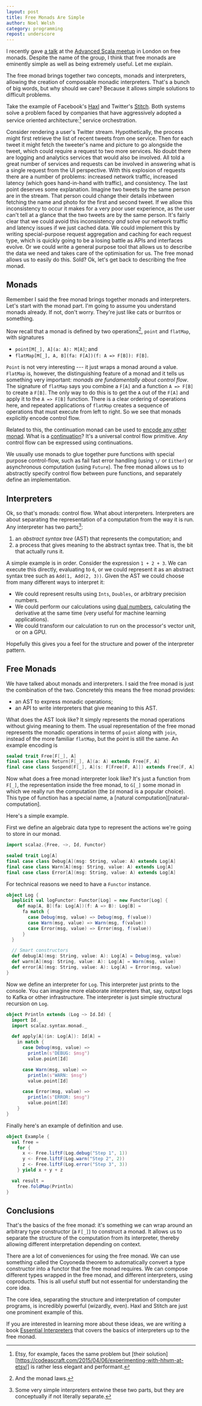 ```yaml
---
layout: post
title: Free Monads Are Simple
author: Noel Welsh
category: programming
repost: underscore
---
```


I recently gave [a talk][slides] at the [Advanced Scala meetup][advanced-scala] in London on free monads. Despite the name of the group, I think that free monads are eminently simple as well as being extremely useful. Let me explain. 

<!--more-->

The free monad brings together two concepts, monads and interpreters, allowing the creation of composable monadic interpreters. That's a bunch of big words, but why should we care? Because it allows simple solutions to difficult problems.

Take the example of Facebook's [Haxl][haxl] and Twitter's [Stitch][stitch]. Both systems solve a problem faced by companies that have aggressively adopted a service oriented architecture:[^etsy] service orchestration.

Consider rendering a user's Twitter stream. Hypothetically, the process might first retrieve the list of recent tweets from one service. Then for each tweet it might fetch the tweeter's name and picture to go alongside the tweet, which could require a request to two more services. No doubt there are logging and analytics services that would also be involved. All told a great number of services and requests can be involved in answering what is a single request from the UI perspective. With this explosion of requests there are a number of problems: increased network traffic, increased latency (which goes hand-in-hand with traffic), and consistency. The last point deserves some explanation. Imagine two tweets by the same person are in the stream. That person could change their details inbetween fetching the name and photo for the first and second tweet. If we allow this inconsistency to occur it makes for a very poor user experience, as the user can't tell at a glance that the two tweets are by the same person. It's fairly clear that we could avoid this inconsistency *and* solve our network traffic and latency issues if we just cached data. We could implement this by writing special-purpose request aggregation and caching for each request type, which is quickly going to be a losing battle as APIs and interfaces evolve. Or we could write a general purpose tool that allows us to describe the data we need and takes care of the optimisation for us. The free monad allows us to easily do this. Sold? Ok, let's get back to describing the free monad.

## Monads

Remember I said the free monad brings together monads and interpreters. Let's start with the monad part. I'm going to assume you understand monads already. If not, don't worry. They're just like cats or burritos or something.

Now recall that a monad is defined by two operations[^laws], `point` and `flatMap`, with signatures

- `point[M[_], A](a: A): M[A]`; and
- `flatMap[M[_], A, B](fa: F[A])(f: A => F[B]): F[B]`.

`Point` is not very interesting --- it just wraps a monad around a value. `FlatMap` is, however, the distinguishing feature of a monad and it tells us something very important: *monads are fundamentally about control flow*. The signature of `flatMap` says you combine a `F[A]` and a function `A => F[B]` to create a `F[B]`. The only way to do this is to get the `A` out of the `F[A]` and apply it to the `A => F[B]` function. There is a clear ordering of operations here, and repeated applications of `flatMap` creates a sequence of operations that must execute from left to right. So we see that monads explicitly encode control flow.

Related to this, the continuation monad can be used to [encode any other monad][continuation-monad]. What is a [continuation][continuation]? It's a universal control flow primitive. *Any* control flow can be expressed using continuations.

We usually use monads to glue together pure functions with special purpose control-flow, such as fail fast error handling (using `\/` or `Either`) or asynchronous computation (using `Future`). The free monad allows us to abstractly specify control flow between pure functions, and separately define an implementation.

## Interpreters

Ok, so that's monads: control flow. What about interpreters. Interpreters are about separating the representation of a computation from the way it is run. Any interpreter has two parts[^two-parts]:

1. an *abstract syntax tree* (AST) that represents the computation; and
2. a process that gives meaning to the abstract syntax tree. That is, the bit that actually runs it.

A simple example is in order. Consider the expression `1 + 2 + 3`. We can execute this directly, evaluating to `6`, or we could represent it as an abstract syntax tree such as `Add(1, Add(2, 3))`. Given the AST we could choose from many different ways to interpret it:

- We could represent results using `Ints`, `Doubles`, or arbitrary precision numbers.
- We could perform our calculations using [dual numbers][dual-numbers], calculating the derivative at the same time (very useful for machine learning applications).
- We could transform our calculation to run on the processor's vector unit, or on a GPU.

Hopefully this gives you a feel for the structure and power of the interpreter pattern.

## Free Monads

We have talked about monads and interpreters. I said the free monad is just the combination of the two. Concretely this means the free monad provides:

- an AST to express monadic operations;
- an API to write interpreters that give meaning to this AST.

What does the AST look like? It simply represents the monad operations without giving meaning to them. The usual representation of the free monad represents the monadic operations in terms of `point` along with `join`, instead of the more familiar `flatMap`, but the point is still the same. An example encoding is

~~~ scala
sealed trait Free[F[_], A]
final case class Return[F[_], A](a: A) extends Free[F, A]
final case class Suspend[F[_], A](s: F[Free[F, A]]) extends Free[F, A]
~~~

Now what does a free monad interpreter look like? It's just a function from `F[_]`, the representation inside the free monad, to `G[_]` some monad in which we really run the computation (the `Id` monad is a popular choice). This type of function has a special name, a [natural computation][natural-computation].

Here's a simple example.

First we define an algebraic data type to represent the actions we're going to store in our monad.

~~~ scala
import scalaz.{Free, ~>, Id, Functor}

sealed trait Log[A]
final case class Debug[A](msg: String, value: A) extends Log[A]
final case class Warn[A](msg: String, value: A) extends Log[A]
final case class Error[A](msg: String, value: A) extends Log[A]
~~~

For technical reasons we need to have a `Functor` instance.

~~~ scala
object Log {
  implicit val logFunctor: Functor[Log] = new Functor[Log] {
    def map[A, B](fa: Log[A])(f: A => B): Log[B] =
      fa match {
        case Debug(msg, value) => Debug(msg, f(value))
        case Warn(msg, value) => Warn(msg, f(value))
        case Error(msg, value) => Error(msg, f(value))
      }
  }

  // Smart constructors
  def debug[A](msg: String, value: A): Log[A] = Debug(msg, value)
  def warn[A](msg: String, value: A): Log[A] = Warn(msg, value)
  def error[A](msg: String, value: A): Log[A] = Error(msg, value)
}
~~~

Now we define an interpreter for `Log`. This interpreter just prints to the console. You can imagine more elaborate interpreters that, say, output logs to Kafka or other infrastructure. The interpreter is just simple structural recursion on `Log`.

~~~ scala
object Println extends (Log ~> Id.Id) {
  import Id._
  import scalaz.syntax.monad._

  def apply[A](in: Log[A]): Id[A] =
    in match {
      case Debug(msg, value) =>
        println(s"DEBUG: $msg")
        value.point[Id]

      case Warn(msg, value) =>
        println(s"WARN: $msg")
        value.point[Id]

      case Error(msg, value) =>
        println(s"ERROR: $msg")
        value.point[Id]
    }
}
~~~

Finally here's an example of definition and use.

~~~ scala
object Example {
  val free =
    for {
      x <- Free.liftF(Log.debug("Step 1", 1))
      y <- Free.liftF(Log.warn("Step 2", 2))
      z <- Free.liftF(Log.error("Step 3", 3))
    } yield x + y + z

  val result =
    free.foldMap(Println)
}
~~~

## Conclusions

That's the basics of the free monad: it's something we can wrap around an arbitrary type constructor (a `F[_]`) to construct a monad. It allows us to separate the structure of the computation from its interpreter, thereby allowing different interpretation depending on context.

There are a lot of conveniences for using the free monad. We can use something called the Coyoneda theorem to automatically convert a type constructor into a functor that the free monad requires. We can compose different types wrapped in the free monad, and different interpreters, using coproducts. This is all useful stuff but not essential for understanding the core idea.

The core idea, separating the structure and interpretation of computer programs, is incredibly powerful (wizardly, even). Haxl and Stitch are just one prominent example of this. 

If you are interested in learning more about these ideas, we are writing a book [Essential Interpreters][advanced-scala-scalaz] that covers the basics of interpreters up to the free monad.

[^etsy]: Etsy, for example, faces the same problem but [their solution][https://codeascraft.com/2015/04/06/experimenting-with-hhvm-at-etsy/] is rather less elegant and performant.
[^laws]: And the monad laws.
[^two-parts]: Some very simple interpreters entwine these two parts, but they are conceptually if not literally separate.

[advanced-scala-scalaz]: http://underscore.io/training/courses/advanced-scala-scalaz
[dual-numbers]: http://en.wikipedia.org/wiki/Dual_number
[natural-transformation]: http://docs.typelevel.org/api/scalaz/nightly/#scalaz.NaturalTransformation
[slides]: /assets/downloads/advanced-scala-2015-free-monads.pdf
[advanced-scala]: http://www.meetup.com/london-scala/events/220942615/
[haxl]: https://github.com/facebook/Haxl
[stitch]: https://www.youtube.com/watch?v=VVpmMfT8aYw
[continuation]: http://en.wikipedia.org/wiki/Continuation
[continuation-monad]: http://blog.sigfpe.com/2008/12/mother-of-all-monads.html
